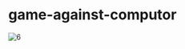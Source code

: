 # game-against-computor
![6](https://github.com/KseGreb/game-against-computor/assets/110953599/bf9ec7eb-0276-4bf0-b3b7-bb843aecd26d)
